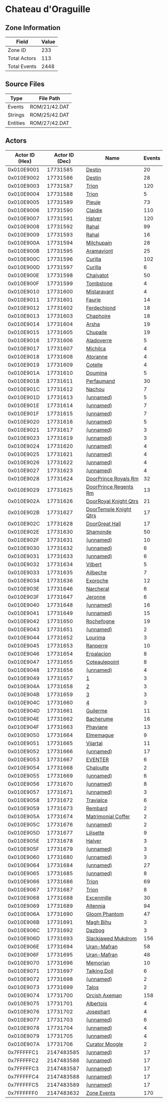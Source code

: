 # Chateau d'Oraguille

## Zone Information

| Field        |   Value |
|--------------|---------|
| Zone ID      |     233 |
| Total Actors |     113 |
| Total Events |    2448 |

## Source Files

| Type     | File Path     |
|----------|---------------|
| Events   | ROM/21/42.DAT |
| Strings  | ROM/25/42.DAT |
| Entities | ROM/27/42.DAT |

## Actors

| Actor ID (Hex)   |   Actor ID (Dec) | Name                                                                   |   Events |
|------------------|------------------|------------------------------------------------------------------------|----------|
| 0x010E9001       |         17731585 | [Destin](./17731585%20-%20Destin/)                                     |       20 |
| 0x010E9002       |         17731586 | [Destin](./17731586%20-%20Destin/)                                     |       28 |
| 0x010E9003       |         17731587 | [Trion](./17731587%20-%20Trion/)                                       |      120 |
| 0x010E9004       |         17731588 | [Trion](./17731588%20-%20Trion/)                                       |        5 |
| 0x010E9005       |         17731589 | [Pieuje](./17731589%20-%20Pieuje/)                                     |       73 |
| 0x010E9006       |         17731590 | [Claidie](./17731590%20-%20Claidie/)                                   |      110 |
| 0x010E9007       |         17731591 | [Halver](./17731591%20-%20Halver/)                                     |      120 |
| 0x010E9008       |         17731592 | [Rahal](./17731592%20-%20Rahal/)                                       |       99 |
| 0x010E9009       |         17731593 | [Rahal](./17731593%20-%20Rahal/)                                       |       16 |
| 0x010E900A       |         17731594 | [Milchupain](./17731594%20-%20Milchupain/)                             |       28 |
| 0x010E900B       |         17731595 | [Aramaviont](./17731595%20-%20Aramaviont/)                             |       25 |
| 0x010E900C       |         17731596 | [Curilla](./17731596%20-%20Curilla/)                                   |      102 |
| 0x010E900D       |         17731597 | [Curilla](./17731597%20-%20Curilla/)                                   |        6 |
| 0x010E900E       |         17731598 | [Chalvatot](./17731598%20-%20Chalvatot/)                               |       50 |
| 0x010E900F       |         17731599 | [Tombstone](./17731599%20-%20Tombstone/)                               |        4 |
| 0x010E9010       |         17731600 | [Mistaravant](./17731600%20-%20Mistaravant/)                           |        4 |
| 0x010E9011       |         17731601 | [Faurie](./17731601%20-%20Faurie/)                                     |       14 |
| 0x010E9012       |         17731602 | [Ferdechiond](./17731602%20-%20Ferdechiond/)                           |       18 |
| 0x010E9013       |         17731603 | [Chaphoire](./17731603%20-%20Chaphoire/)                               |       18 |
| 0x010E9014       |         17731604 | [Arsha](./17731604%20-%20Arsha/)                                       |       19 |
| 0x010E9015       |         17731605 | [Chupaile](./17731605%20-%20Chupaile/)                                 |       19 |
| 0x010E9016       |         17731606 | [Aladoverre](./17731606%20-%20Aladoverre/)                             |        5 |
| 0x010E9017       |         17731607 | [Michilca](./17731607%20-%20Michilca/)                                 |        4 |
| 0x010E9018       |         17731608 | [Atoranne](./17731608%20-%20Atoranne/)                                 |        4 |
| 0x010E9019       |         17731609 | [Cotelle](./17731609%20-%20Cotelle/)                                   |        4 |
| 0x010E901A       |         17731610 | [Doumina](./17731610%20-%20Doumina/)                                   |        5 |
| 0x010E901B       |         17731611 | [Perfaumand](./17731611%20-%20Perfaumand/)                             |       30 |
| 0x010E901C       |         17731612 | [Nachou](./17731612%20-%20Nachou/)                                     |        7 |
| 0x010E901D       |         17731613 | [(unnamed)](./17731613/)                                               |        5 |
| 0x010E901E       |         17731614 | [(unnamed)](./17731614/)                                               |        7 |
| 0x010E901F       |         17731615 | [(unnamed)](./17731615/)                                               |        7 |
| 0x010E9020       |         17731616 | [(unnamed)](./17731616/)                                               |        5 |
| 0x010E9021       |         17731617 | [(unnamed)](./17731617/)                                               |        3 |
| 0x010E9023       |         17731619 | [(unnamed)](./17731619/)                                               |        3 |
| 0x010E9024       |         17731620 | [(unnamed)](./17731620/)                                               |        4 |
| 0x010E9025       |         17731621 | [(unnamed)](./17731621/)                                               |        4 |
| 0x010E9026       |         17731622 | [(unnamed)](./17731622/)                                               |        4 |
| 0x010E9027       |         17731623 | [(unnamed)](./17731623/)                                               |        4 |
| 0x010E9028       |         17731624 | [DoorPrince Royals Rm](./17731624%20-%20DoorPrince%20Royals%20Rm/)     |       32 |
| 0x010E9029       |         17731625 | [DoorPrince Regents Rm](./17731625%20-%20DoorPrince%20Regents%20Rm/)   |       13 |
| 0x010E902A       |         17731626 | [DoorRoyal Knight Qtrs](./17731626%20-%20DoorRoyal%20Knight%20Qtrs/)   |       21 |
| 0x010E902B       |         17731627 | [DoorTemple Knight Qtrs](./17731627%20-%20DoorTemple%20Knight%20Qtrs/) |       17 |
| 0x010E902C       |         17731628 | [DoorGreat Hall](./17731628%20-%20DoorGreat%20Hall/)                   |       17 |
| 0x010E902E       |         17731630 | [Shamonde](./17731630%20-%20Shamonde/)                                 |       50 |
| 0x010E902F       |         17731631 | [(unnamed)](./17731631/)                                               |       10 |
| 0x010E9030       |         17731632 | [(unnamed)](./17731632/)                                               |        6 |
| 0x010E9031       |         17731633 | [(unnamed)](./17731633/)                                               |        6 |
| 0x010E9032       |         17731634 | [Vilbert](./17731634%20-%20Vilbert/)                                   |        5 |
| 0x010E9033       |         17731635 | [Ailbeche](./17731635%20-%20Ailbeche/)                                 |        7 |
| 0x010E9034       |         17731636 | [Exoroche](./17731636%20-%20Exoroche/)                                 |       12 |
| 0x010E903E       |         17731646 | [Narcheral](./17731646%20-%20Narcheral/)                               |        6 |
| 0x010E903F       |         17731647 | [Jeronne](./17731647%20-%20Jeronne/)                                   |        6 |
| 0x010E9040       |         17731648 | [(unnamed)](./17731648/)                                               |       16 |
| 0x010E9041       |         17731649 | [(unnamed)](./17731649/)                                               |       15 |
| 0x010E9042       |         17731650 | [Rochefogne](./17731650%20-%20Rochefogne/)                             |       19 |
| 0x010E9043       |         17731651 | [(unnamed)](./17731651/)                                               |        2 |
| 0x010E9044       |         17731652 | [Lourima](./17731652%20-%20Lourima/)                                   |        3 |
| 0x010E9045       |         17731653 | [Ranperre](./17731653%20-%20Ranperre/)                                 |       10 |
| 0x010E9046       |         17731654 | [Erpalacion](./17731654%20-%20Erpalacion/)                             |        8 |
| 0x010E9047       |         17731655 | [Coteaulepoint](./17731655%20-%20Coteaulepoint/)                       |        8 |
| 0x010E9048       |         17731656 | [(unnamed)](./17731656/)                                               |        4 |
| 0x010E9049       |         17731657 | [1](./17731657%20-%201/)                                               |        3 |
| 0x010E904A       |         17731658 | [2](./17731658%20-%202/)                                               |        3 |
| 0x010E904B       |         17731659 | [3](./17731659%20-%203/)                                               |        3 |
| 0x010E904C       |         17731660 | [4](./17731660%20-%204/)                                               |        3 |
| 0x010E904D       |         17731661 | [Guilerme](./17731661%20-%20Guilerme/)                                 |       11 |
| 0x010E904E       |         17731662 | [Bacherume](./17731662%20-%20Bacherume/)                               |       16 |
| 0x010E904F       |         17731663 | [Phaviane](./17731663%20-%20Phaviane/)                                 |       13 |
| 0x010E9050       |         17731664 | [Elmemague](./17731664%20-%20Elmemague/)                               |        9 |
| 0x010E9051       |         17731665 | [Vijartal](./17731665%20-%20Vijartal/)                                 |       11 |
| 0x010E9052       |         17731666 | [(unnamed)](./17731666/)                                               |       17 |
| 0x010E9053       |         17731667 | [EVENTER](./17731667%20-%20EVENTER/)                                   |        6 |
| 0x010E9054       |         17731668 | [Chaloutte](./17731668%20-%20Chaloutte/)                               |        2 |
| 0x010E9055       |         17731669 | [(unnamed)](./17731669/)                                               |        6 |
| 0x010E9056       |         17731670 | [(unnamed)](./17731670/)                                               |        8 |
| 0x010E9057       |         17731671 | [(unnamed)](./17731671/)                                               |        3 |
| 0x010E9058       |         17731672 | [Travialce](./17731672%20-%20Travialce/)                               |        6 |
| 0x010E9059       |         17731673 | [Rembard](./17731673%20-%20Rembard/)                                   |        2 |
| 0x010E905A       |         17731674 | [Matrimonial Coffer](./17731674%20-%20Matrimonial%20Coffer/)           |        2 |
| 0x010E905C       |         17731676 | [(unnamed)](./17731676/)                                               |        2 |
| 0x010E905D       |         17731677 | [Lilisette](./17731677%20-%20Lilisette/)                               |        9 |
| 0x010E905E       |         17731678 | [Halver](./17731678%20-%20Halver/)                                     |        3 |
| 0x010E905F       |         17731679 | [(unnamed)](./17731679/)                                               |        3 |
| 0x010E9060       |         17731680 | [(unnamed)](./17731680/)                                               |        3 |
| 0x010E9064       |         17731684 | [(unnamed)](./17731684/)                                               |       27 |
| 0x010E9065       |         17731685 | [(unnamed)](./17731685/)                                               |        8 |
| 0x010E9066       |         17731686 | [Trion](./17731686%20-%20Trion/)                                       |       69 |
| 0x010E9067       |         17731687 | [Trion](./17731687%20-%20Trion/)                                       |        8 |
| 0x010E9068       |         17731688 | [Excenmille](./17731688%20-%20Excenmille/)                             |       30 |
| 0x010E9069       |         17731689 | [Altennia](./17731689%20-%20Altennia/)                                 |       94 |
| 0x010E906A       |         17731690 | [Gloom Phantom](./17731690%20-%20Gloom%20Phantom/)                     |       47 |
| 0x010E906B       |         17731691 | [Magh Bihu](./17731691%20-%20Magh%20Bihu/)                             |        3 |
| 0x010E906C       |         17731692 | [Dazbog](./17731692%20-%20Dazbog/)                                     |        3 |
| 0x010E906D       |         17731693 | [Slackjawed Mukdrom](./17731693%20-%20Slackjawed%20Mukdrom/)           |      156 |
| 0x010E906E       |         17731694 | [Uran-Mafran](./17731694%20-%20Uran-Mafran/)                           |       58 |
| 0x010E906F       |         17731695 | [Uran-Mafran](./17731695%20-%20Uran-Mafran/)                           |       48 |
| 0x010E9070       |         17731696 | [Memorian](./17731696%20-%20Memorian/)                                 |       10 |
| 0x010E9071       |         17731697 | [Talking Doll](./17731697%20-%20Talking%20Doll/)                       |        6 |
| 0x010E9072       |         17731698 | [(unnamed)](./17731698/)                                               |        2 |
| 0x010E9073       |         17731699 | [Talos](./17731699%20-%20Talos/)                                       |        2 |
| 0x010E9074       |         17731700 | [Orcish Axeman](./17731700%20-%20Orcish%20Axeman/)                     |      158 |
| 0x010E9075       |         17731701 | [Albertois](./17731701%20-%20Albertois/)                               |        4 |
| 0x010E9076       |         17731702 | [Josephart](./17731702%20-%20Josephart/)                               |        4 |
| 0x010E9077       |         17731703 | [(unnamed)](./17731703/)                                               |        6 |
| 0x010E9078       |         17731704 | [(unnamed)](./17731704/)                                               |        4 |
| 0x010E9079       |         17731705 | [(unnamed)](./17731705/)                                               |        4 |
| 0x010E907A       |         17731706 | [Curator Moogle](./17731706%20-%20Curator%20Moogle/)                   |        2 |
| 0x7FFFFFC1       |       2147483585 | [(unnamed)](./2147483585/)                                             |       17 |
| 0x7FFFFFC2       |       2147483586 | [(unnamed)](./2147483586/)                                             |       17 |
| 0x7FFFFFC3       |       2147483587 | [(unnamed)](./2147483587/)                                             |       17 |
| 0x7FFFFFC4       |       2147483588 | [(unnamed)](./2147483588/)                                             |       17 |
| 0x7FFFFFC5       |       2147483589 | [(unnamed)](./2147483589/)                                             |       17 |
| 0x7FFFFFF0       |       2147483632 | [Zone Events](./Zone%20Events/)                                        |      170 |